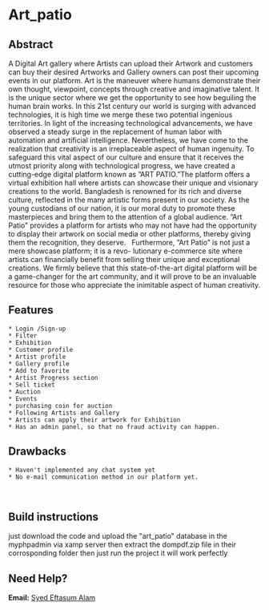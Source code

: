 # Art_patio

## Abstract

A Digital Art gallery where Artists can upload their Artwork and customers can buy their desired Artworks and Gallery owners can post their upcoming events in our platform. 
Art is the maneuver where humans demonstrate their own thought, viewpoint, concepts through creative and imaginative talent. It is the unique sector where
we get the opportunity to see how beguiling the human brain works. In this 21st century our world is surging with advanced technologies, it is high time we merge these two potential ingenious territories. In light of the increasing technological advancements, we have observed a steady surge in the replacement of human labor with automation and artificial intelligence. Nevertheless, we have come to the realization that creativity is an irreplaceable aspect of human ingenuity. To safeguard this vital aspect of our culture and ensure that it receives the utmost priority along with technological progress, we have created a cutting-edge digital platform known as ”ART PATIO.”The platform offers a virtual exhibition hall where artists can showcase their unique and visionary creations to the world. Bangladesh is renowned for its rich and diverse culture, reflected in the many artistic forms present in our society. As the young custodians of our nation, it is our moral duty to promote these masterpieces and bring them to the attention of a global audience. ”Art Patio” provides a platform for artists who may not have had the opportunity to display their artwork on social media or other platforms, thereby giving them the recognition, they deserve. 
&nbsp;
Furthermore, ”Art Patio” is not just a mere showcase platform; it is a revo- lutionary e-commerce site where artists can financially benefit from selling their unique and exceptional creations. We firmly believe that this state-of-the-art digital platform will be a game-changer for the art community, and it will prove to be an invaluable resource for those who appreciate the inimitable aspect of human creativity.


## Features
    * Login /Sign-up
    * Filter
    * Exhibition
    * Customer profile
    * Artist profile
    * Gallery profile
    * Add to favorite
    * Artist Progress section
    * Sell ticket
    * Auction
    * Events
    * purchasing coin for auction
    * Following Artists and Gallery
    * Artists can apply their artwork for Exhibition
    * Has an admin panel, so that no fraud activity can happen.
    
 ## Drawbacks
    * Haven't implemented any chat system yet
    * No e-mail communication method in our platform yet.
&nbsp;
&nbsp;
## Build instructions
just download the code and upload the "art_patio" database in the myphpadmin via xamp server then extract the dompdf.zip file in their corrosponding folder then just run the project it will work perfectly

    




## Need Help?
**Email:** [Syed Eftasum Alam](mailto:salam201133@bscse.uiu.ac.bd)
